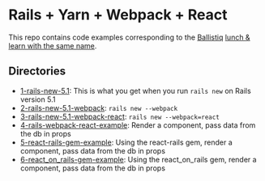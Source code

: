 # Rails + Yarn + Webpack + React

This repo contains code examples corresponding to the [Ballistiq](http://ballistiq.com) [lunch & learn with the same name](https://docs.google.com/presentation/d/1wSo9B0uMrZBa78NGMD33BY9hwy63QVfDAyXUxF6-M4M).

## Directories

* [1-rails-new-5.1](https://github.com/sheldond/rails-yarn-webpack-react/tree/master/1-rails-new-5.1): This is what you get when you run `rails new` on Rails version 5.1
* [2-rails-new-5.1-webpack](https://github.com/sheldond/rails-yarn-webpack-react/tree/master/2-rails-new-5.1-webpack): `rails new --webpack`
* [3-rails-new-5.1-webpack-react](https://github.com/sheldond/rails-yarn-webpack-react/tree/master/3-rails-new-5.1-webpack-react):  `rails new --webpack=react`
* [4-rails-webpack-react-example](https://github.com/sheldond/rails-yarn-webpack-react/tree/master/4-rails-webpack-react-example): Render a component, pass data from the db in props
* [5-react-rails-gem-example](https://github.com/sheldond/rails-yarn-webpack-react/tree/master/5-react-rails-gem-example): Using the react-rails gem, render a component, pass data from the db in props
* [6-react_on_rails-gem-example](https://github.com/sheldond/rails-yarn-webpack-react/tree/master/6-react_on_rails-gem-example): Using the react_on_rails gem, render a component, pass data from the db in props
